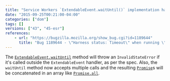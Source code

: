 ```yaml
---
title: "Service Workers `ExtendableEvent.waitUntil()` implementation has been updated"
date: "2015-09-25T00:21:00-04:00"
categories: ["dom"]
tags: []
versions: ["43", "45-esr"]
references:
    - url: "https://bugzilla.mozilla.org/show_bug.cgi?id=1189644"
      title: "Bug 1189644 - \"Harness status: Timeout\" when running \"extendable-event-waituntil.https.html\" test"
---
```

The [`ExtendableEvent.waitUntil`](https://developer.mozilla.org/docs/Web/API/ExtendableEvent/waitUntil) method will throw an `InvalidStateError` if it's called outside the `ExtendableEvent` handler, as per the spec. Also, the `waitUntil` method now accepts multiple calls and the resulting [`Promise`](https://developer.mozilla.org/docs/Web/JavaScript/Reference/Global_Objects/Promise)s will be concatenated in an array like [`Promise.all`](https://developer.mozilla.org/docs/Web/JavaScript/Reference/Global_Objects/Promise/all).
